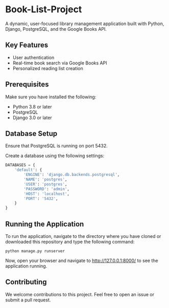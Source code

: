 # Book-List-Project

A dynamic, user-focused library management application built with Python, Django, PostgreSQL, and the Google Books API.

## Key Features

-   User authentication
-   Real-time book search via Google Books API
-   Personalized reading list creation

## Prerequisites

Make sure you have installed the following:

-   Python 3.8 or later
-   PostgreSQL
-   Django 3.0 or later

## Database Setup

Ensure that PostgreSQL is running on port 5432.

Create a database using the following settings:

```python
DATABASES = {
    'default': {
        'ENGINE': 'django.db.backends.postgresql',
        'NAME': 'postgres',
        'USER': 'postgres',
        'PASSWORD': 'admin',
        'HOST': 'localhost',
        'PORT': '5432',
    }
}
```

## Running the Application

To run the application, navigate to the directory where you have cloned or downloaded this repository and type the following command:

`python manage.py runserver`

Now, open your browser and navigate to http://127.0.0.1:8000/ to see the application running.

## Contributing

We welcome contributions to this project. Feel free to open an issue or submit a pull request.

